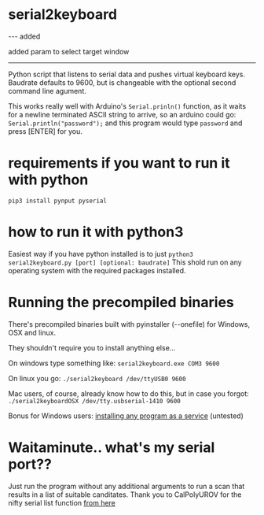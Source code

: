 # serial2keyboard
--- added

added param to select target window


-----
Python script that listens to serial data and pushes virtual keyboard keys. Baudrate defaults to 9600, but is changeable with the optional second command line agument. 

This works really well with Arduino's 
```Serial.prinln()``` function, as it waits for a newline terminated ASCII string to arrive, so an arduino could go:
```Serial.println("password");``` and this program would type ```password``` and press [ENTER] for you.

# requirements if you want to run it with python
```
pip3 install pynput pyserial
```

# how to run it with python3
Easiest way if you have python installed is to just ```python3 serial2keyboard.py [port] [optional: baudrate]``` 
This shold run on any operating system with the required packages installed.

# Running the precompiled binaries

There's precompiled binaries built with pyinstaller (--onefile) for Windows, OSX and linux.

They shouldn't require you to install anything else... 

On windows type something like: 
```serial2keyboard.exe COM3 9600```

On linux you go:
```./serial2keyboard /dev/ttyUSB0 9600```

Mac users, of course, already know how to do this, but in case you forgot:
```./serial2keyboardOSX /dev/tty.usbserial-1410 9600```

Bonus for Windows users: [installing any program as a service](https://stackoverflow.com/a/26626771) (untested) 
# Waitaminute.. what's my serial port??
Just run the program without any additional arguments to run a scan that results in a list of suitable canditates. Thank you to CalPolyUROV for the nifty serial list function [from here](https://github.com/CalPolyUROV/UROV2019/blob/master/raspi/snr/comms/serial/serial_finder.py) 

